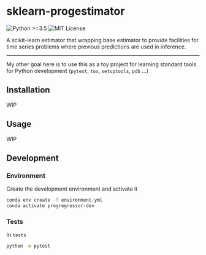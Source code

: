 # sklearn-progestimator
![Python >=3.5](https://img.shields.io/badge/Python-%3E%3D3.5-informational)
![MIT License](https://img.shields.io/badge/License-MIT-brightgreen)

A scikit-learn estimator that wrapping base estimator to provide facilities for 
time series problems where previous predictions are used in inference.

---

My other goal here is to use this as a toy project for learning standard 
tools for Python development (`pytest`, `tox`, `setuptools`, `pdb` ...)

## Installation

WIP

## Usage

WIP

## Development

### Environment
 
Create the development environment and activate it
```bash
conda env create -f environment.yml
conda activate progregressor-dev
```

### Tests

In `tests`
```bash
python -m pytest
```
